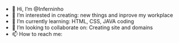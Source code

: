 - 👋 Hi, I’m @Inferninho
- 👀 I’m interested in creating: new things and inprove my workplace
- 🌱 I’m currently learning: HTML, CSS, JAVA coding
- 💞️ I’m looking to collaborate on: Creating site and domains
- 📫 How to reach me: 

